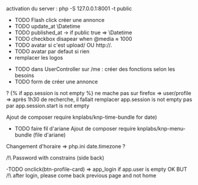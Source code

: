 activation du server : php -S 127.0.0.1:8001 -t public

- TODO Flash click créer une annonce
- TODO update_at \Datetime
- TODO published_at -> if public true => \Datetime
- TODO checkbox disapear when @media ≈ 1000
- TODO avatar si c'est upload/ OU http://.
- TODO avatar par defaut si rien
- remplacer les logos

* TODO dans UserController sur /me : créer des fonctions selon les besoins
* TODO form de créer une annonce

? {% if app.session is not empty %} ne mache pas sur firefox => user/profile
=> après 1h30 de recherche, il fallait remplacer app.session is not empty pas par app.session.start is not empty

Ajout de composer require knplabs/knp-time-bundle for date)

- TODO faire fil d'ariane
  Ajout de composer require knplabs/knp-menu-bundle (file d'ariane)

Changement d'horaire => php.ini date.timezone ?

/!\ Password with constrains (side back)

-TODO onclick(btn-profile-card) => app_login if app.user is empty OK
BUT /!\ after login, please come back previous page and not home
